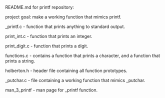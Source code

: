 README.md for printf repository:

project goal: make a working function that mimics printf.

_printf.c - function that prints anything to standard output.

print_int.c - function that prints an integer.

print_digit.c - function that prints a digit.

functions.c - contains a function that prints a character, and a function that prints a string.

holberton.h - header file containing all function prototypes.

_putchar.c - file containing a working function that mimics _putchar.

man_3_printf - man page for _printf function.

